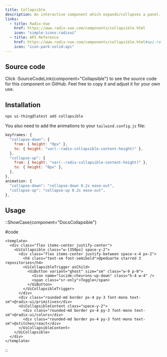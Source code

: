 ```yaml
---
title: Collapsible
description: An interactive component which expands/collapses a panel.
links:
  - title: Radix-Vue
    href: https://www.radix-vue.com/components/collapsible.html
    icon: "simple-icons:radixui"
  - title: API Reference
    href: https://www.radix-vue.com/components/collapsible.html#api-reference
    icon: "icon-park-solid:api"
---
```


## Source code

Click :SourceCodeLink{component="Collapsible"} to see the source code for this component on GitHub. Feel free to copy it and adjust it for your own use.

## Installation

```bash
npx ui-thing@latest add collapsible
```

You also need to add the animations to your `tailwind.config.js` file:

```js
keyframes: {
  "collapse-down": {
    from: { height: "0px" },
    to: { height: "var(--radix-collapsible-content-height)" },
  },
  "collapse-up": {
    from: { height: "var(--radix-collapsible-content-height)" },
    to: { height: "0px" },
  },
},
animation: {
  "collapse-down": "collapse-down 0.2s ease-out",
  "collapse-up": "collapse-up 0.2s ease-out",
},
```

## Usage

::ShowCase{component="DocsCollapsible"}

#code

```vue [DocsCollapsible.vue]
<template>
  <div class="flex items-center justify-center">
    <UiCollapsible class="w-[350px] space-y-2">
      <div class="flex items-center justify-between space-x-4 px-2">
        <h4 class="text-sm font-semibold">@peduarte starred 3 repositories</h4>
        <UiCollapsibleTrigger asChild>
          <UiButton variant="ghost" size="sm" class="w-9 p-0">
            <Icon name="lucide:chevrons-up-down" class="h-4 w-4" />
            <span class="sr-only">Toggle</span>
          </UiButton>
        </UiCollapsibleTrigger>
      </div>
      <div class="rounded-md border px-4 py-3 font-mono text-sm">@radix-ui/primitives</div>
      <UiCollapsibleContent class="space-y-2">
        <div class="rounded-md border px-4 py-3 font-mono text-sm">@radix-ui/colors</div>
        <div class="rounded-md border px-4 py-3 font-mono text-sm">@stitches/react</div>
      </UiCollapsibleContent>
    </UiCollapsible>
  </div>
</template>
```

::
